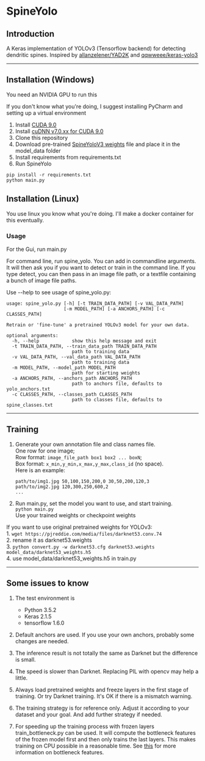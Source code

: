 # SpineYolo


## Introduction

A Keras implementation of YOLOv3 (Tensorflow backend) for detecting dendritic spines. Inspired by [allanzelener/YAD2K](https://github.com/allanzelener/YAD2K) and [qqwweee/keras-yolo3](https://github.com/qqwweee/keras-yolo3)

---

## Installation (Windows)

You need an NVIDIA GPU to run this

If you don't know what you're doing, I suggest installing PyCharm and setting up a virtual environment

1. Install [CUDA 9.0](https://developer.nvidia.com/cuda-90-download-archive?target_os=Windows&target_arch=x86_64&target_version=10&target_type=exelocal)
1. Install [cuDNN v7.0.xx for CUDA 9.0](https://developer.nvidia.com/rdp/cudnn-archive)
1. Clone this repository
1. Download pre-trained [SpineYoloV3 weights](https://cloud.mpfi.org/url/yolov3spinesh5) file and place it in the model_data folder
1. Install requirements from requirements.txt
1. Run SpineYolo
```
pip install -r requirements.txt
python main.py
```

## Installation (Linux)

You use linux you know what you're doing. I'll make a docker container for this eventually.

### Usage
For the Gui, run main.py

For command line, run spine_yolo. You can add in commandline arguments.
It will then ask you if you want to detect or train in the command line. 
If you type detect, you can then pass in an image file path, or a textfile containing a bunch of image file paths.

Use --help to see usage of spine_yolo.py:
```
usage: spine_yolo.py [-h] [-t TRAIN_DATA_PATH] [-v VAL_DATA_PATH]
                     [-m MODEL_PATH] [-a ANCHORS_PATH] [-c CLASSES_PATH]

Retrain or 'fine-tune' a pretrained YOLOv3 model for your own data.

optional arguments:
  -h, --help            show this help message and exit
  -t TRAIN_DATA_PATH, --train_data_path TRAIN_DATA_PATH
                        path to training data
  -v VAL_DATA_PATH, --val_data_path VAL_DATA_PATH
                        path to training data
  -m MODEL_PATH, --model_path MODEL_PATH
                        path for starting weights
  -a ANCHORS_PATH, --anchors_path ANCHORS_PATH
                        path to anchors file, defaults to yolo_anchors.txt
  -c CLASSES_PATH, --classes_path CLASSES_PATH
                        path to classes file, defaults to spine_classes.txt
```
---

## Training

1. Generate your own annotation file and class names file.  
    One row for one image;  
    Row format: `image_file_path box1 box2 ... boxN`;  
    Box format: `x_min,y_min,x_max,y_max,class_id` (no space).  
    Here is an example:
    ```
    path/to/img1.jpg 50,100,150,200,0 30,50,200,120,3
    path/to/img2.jpg 120,300,250,600,2
    ...
    ```

3. Run main.py, set the model you want to use, and start training.  
    `python main.py `  
    Use your trained weights or checkpoint weights 
    
If you want to use original pretrained weights for YOLOv3:  
    1. `wget https://pjreddie.com/media/files/darknet53.conv.74`  
    2. rename it as darknet53.weights  
    3. `python convert.py -w darknet53.cfg darknet53.weights model_data/darknet53_weights.h5`  
    4. use model_data/darknet53_weights.h5 in train.py

---

## Some issues to know

1. The test environment is
    - Python 3.5.2
    - Keras 2.1.5
    - tensorflow 1.6.0

2. Default anchors are used. If you use your own anchors, probably some changes are needed.

3. The inference result is not totally the same as Darknet but the difference is small.

4. The speed is slower than Darknet. Replacing PIL with opencv may help a little.

5. Always load pretrained weights and freeze layers in the first stage of training. Or try Darknet training. It's OK if there is a mismatch warning.

6. The training strategy is for reference only. Adjust it according to your dataset and your goal. And add further strategy if needed.

7. For speeding up the training process with frozen layers train_bottleneck.py can be used. It will compute the bottleneck features of the frozen model first and then only trains the last layers. This makes training on CPU possible in a reasonable time. See [this](https://blog.keras.io/building-powerful-image-classification-models-using-very-little-data.html) for more information on bottleneck features.
